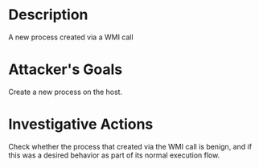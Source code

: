 # Description
A new process created via a WMI call
# Attacker's Goals
Create a new process on the host.
# Investigative Actions
Check whether the process that created via the WMI call is benign, and if this was a desired behavior as part of its normal execution flow.
